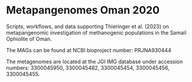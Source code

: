 # Metapangenomes Oman 2020
Scripts, workflows, and data supporting Thieringer et al. (2023) on metapangenomic investigation of methanogenic populations in the Samail Ophiolite of Oman.


The MAGs can be found at NCBI bioproject number: PRJNA930444

The metagenomes are located at the JGI IMG database under accession numbers: 3300045950,  3300045482, 3300045454, 3300045456, 3300045455.
